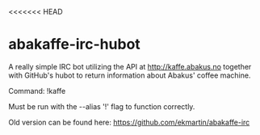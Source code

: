 <<<<<<< HEAD
# abakaffe-irc-hubot
A really simple IRC bot utilizing the API at http://kaffe.abakus.no together with GitHub's hubot to return information about Abakus' coffee machine. 

Command: !kaffe

Must be run with the --alias '!' flag to function correctly.

Old version can be found here: https://github.com/ekmartin/abakaffe-irc
